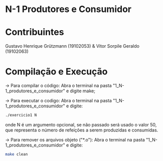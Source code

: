 # N-1 Produtores e Consumidor

# Contribuintes
Gustavo Henrique Grützmann (19102053) & Vitor Sorpile Geraldo (19102063)

# Compilação e Execução

-> Para compilar o código:
	Abra o terminal na pasta "1_N-1_produtores_e_consumidor" e digite make;

-> Para executar o codigo:
   Abra o terminal na pasta "1_N-1_produtores_e_consumidor" e digite:
   ```bash
   ./exercicio1 N
   ```
   onde N é um argumento opcional, se não passado será usado o valor 50, que representa o número de refeições a serem produzidas e consumidas. 

-> Para remover os arquivos objeto ("*.o"):
   Abra o terminal na pasta "1_N-1_produtores_e_consumidor" e digite:
   ```bash
   make clean
   ```
